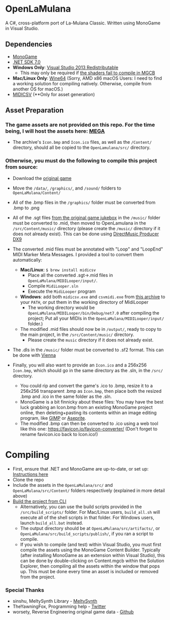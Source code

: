 # OpenLaMulana
A C#, cross-platform port of La-Mulana Classic. Written using MonoGame in Visual Studio.

## Dependencies
- [MonoGame](https://www.monogame.net/)
- [.NET SDK 7.0](https://dotnet.microsoft.com/en-us/download)
- **Windows Only**: [Visual Studio 2013 Redistributable](https://aka.ms/highdpimfc2013x64enu)
  - This may only be required if [the shaders fail to compile in MGCB](https://flatredball.gitbook.io/monogame-troubleshooting/monogame-troubleshooting/building-content-content-pipeline)
- **Mac/Linux Only**: [Wine64](https://wiki.winehq.org/FAQ#Installing_Wine) (Sorry, AMD x86 macOS Users: I need to find a working solution for compiling natively. Otherwise, compile from another OS for macOS.)
- [MIDICSV](https://www.fourmilab.ch/webtools/midicsv/) (**Only for asset generation)

## Asset Preparation
### The game assets are not provided on this repo. For the time being, I will host the assets here: [MEGA](https://mega.nz/file/LKxQxbrB#MSfyuwK8seYiLz7SIG-6roB23YAcFtMKFxd-Byr4c94)
- The archive's ``Icon.bmp`` and ``Icon.ico`` files, as well as the ``/Content/`` directory, should all be copied to the ``OpenLamulana/src/`` directory.

### Otherwise, you must do the following to compile this project from source:

- Download the [original game](https://archive.org/details/La-Mulana)
- Move the ``/data/``, ``/graphics/``, and ``/sound/`` folders to ``OpenLaMulana/Content/``
- All of the .bmp files in the ``/graphics/`` folder must be converted from .bmp to .png
- All of the .sgt files [from the original game jukebox](https://archive.org/details/la-mulana-jukebox) in the ``/music/`` folder must be converted to .mid, then moved to OpenLamulana in the ``/src/Content/music/`` directory (please create the ``/music/`` directory if it does not already exist). This can be done using [DirectMusic Producer DX9](https://archive.org/details/direct-music-producer-9)
- The converted .mid files must be annotated with "Loop" and "LoopEnd" MIDI Marker Meta Messages. I provided a tool to convert them automatically:
  - **Mac/Linux**: `$ brew install midicsv`
	- Place all the converted .sgt->.mid files in ``OpenLaMulana/MIDILooper/input/``.
	- Compile ``MidiLooper.sln``
	- Execute the ``MidiLooper`` program
  - **Windows**: add both ``midicsv.exe`` and ``csvmidi.exe`` from [this archive](https://www.fourmilab.ch/webtools/midicsv/midicsv-1.1.tar.gz) to your ``PATH``, or put them in the working directory of MidiLooper
  	- The working directory would be ``OpenLaMulana/MIDILooper/bin/Debug/net7.0`` after compiling the project; Put all your MIDIs in the ``OpenLaMulana/MIDILooper/input/`` folder.)
  - The modified .mid files should now be in ``/output/``, ready to copy to the main project, in the ``/src/Content/music/`` directory.
    - Please create the ``music`` directory if it does not already exist.

- The .dls in the ``/music/`` folder must be converted to .sf2 format. This can be done with [Vienna](http://www.synthfont.com/Downloads.html)
- Finally, you will also want to provide an ``Icon.ico`` and a 256x256 ``Icon.bmp``, which should go in the same directory as the .sln, in the ``/src/`` directory.
  - You could rip and convert the game&apos;s .ico to .bmp, resize it to a 256x256 transparent .bmp as ``Icon.bmp``, then place both the resized .bmp and .ico in the same folder as the .sln.
  - MonoGame is a bit finnicky about these files: You may have the best luck grabbing an Icon.bmp from an existing MonoGame project online, then deleting+pasting its contents within an image editing program, like [GIMP](https://www.gimp.org/) or [Aseprite](https://www.aseprite.org/).
  - The modified .bmp can then be converted to .ico using a web tool like this one: https://favicon.io/favicon-converter/ (Don't forget to rename favicon.ico back to Icon.ico!)

# Compiling
- First, ensure that .NET and MonoGame are up-to-date, or set up: [Instructions here](https://docs.monogame.net/articles/getting_started/0_getting_started.html)
- Clone the repo
- Include the assets in the ``OpenLaMulana/src/`` and ``OpenLaMulana/src/Content/`` folders respectively (explained in more detail above)
- [Build the project from CLI](https://docs.monogame.net/articles/packaging_games.html)
  - Alternatively, you can use the build scripts provided in the ``/src/build_scripts/`` folder. For Mac/Linux users, ``build_all.sh`` will execute all of the shell scripts in that folder. For Windows users, launch ``build_all.bat`` instead.
  - The output directory should be at ``OpenLaMulana/src/artifacts/``, or ``OpenLaMulana/src/build_scripts/publish/``, if you ran a script to compile.
  - If you wish to compile (and test) within Visual Studio, you must first compile the assets using the MonoGame Content Builder. Typically (after installing MonoGame as an extension within Visual Studio), this can be done by double-clicking on Content.mgcb within the Solution Explorer, then compiling all the assets within the window that pops up. This must be done every time an asset is included or removed from the project.

### Special Thanks
- sinshu, MeltySynth Library - [MeltySynth](https://github.com/sinshu/meltysynth)
- TheYawningFox, Programming help - [Twitter](https://twitter.com/theyawningfox)
- worsety, Reverse Engineering original game data - [Github](https://github.com/worsety)
